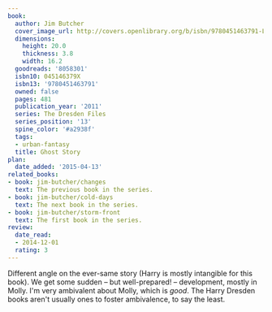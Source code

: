 ```yaml
---
book:
  author: Jim Butcher
  cover_image_url: http://covers.openlibrary.org/b/isbn/9780451463791-L.jpg
  dimensions:
    height: 20.0
    thickness: 3.8
    width: 16.2
  goodreads: '8058301'
  isbn10: 045146379X
  isbn13: '9780451463791'
  owned: false
  pages: 481
  publication_year: '2011'
  series: The Dresden Files
  series_position: '13'
  spine_color: '#a2938f'
  tags:
  - urban-fantasy
  title: Ghost Story
plan:
  date_added: '2015-04-13'
related_books:
- book: jim-butcher/changes
  text: The previous book in the series.
- book: jim-butcher/cold-days
  text: The next book in the series.
- book: jim-butcher/storm-front
  text: The first book in the series.
review:
  date_read:
  - 2014-12-01
  rating: 3
---
```


Different angle on the ever-same story (Harry is mostly intangible for this book). We get some sudden – but
well-prepared! – development, mostly in Molly. I'm very ambivalent about Molly, which is *good*. The Harry Dresden books
aren't usually ones to foster ambivalence, to say the least.
